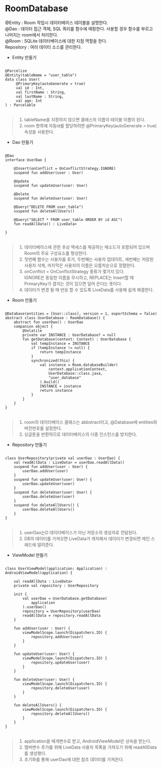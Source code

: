 # RoomDatabase

@Entity : Room 작업시 데이터베이스 테이블을 설명한다.   
@Dao : 데이터 접근 객체, SQL 쿼리를 함수에 매핑한다. 사용할 경우 함수를 부르고 나머지는 room에서 처리한다.   
@Room : SQLite 데이터베이스에 대한 지점 역할을 한다.   
Repository : 여러 데이터 소스를 관리한다.


* Entity 만들기
<pre>
<code>
@Parcelize
@Entity(tableName = "user_table")
data class User(
     @PrimaryKey(autoGenerate = true)
     val id : Int,
     val firstName : String,
     val lastName : String,
     val age: Int
) : Parcelable
</code>
</pre>

> 1. tableName을 지정하지 않으면 클래스의 이름이 테이블 이름이 된다.   
> 2. room 항목에 자동id를 할당하려면 @PrimaryKey(autoGenerate = true) 속성을 사용한다.   


* Dao 만들기
<pre>
<code>
@Dao
interface UserDao {

    @Insert(onConflict = OnConflictStrategy.IGNORE)
    suspend fun addUser(user : User)

    @Update
    suspend fun updateUser(user: User)

    @Delete
    suspend fun deleteUser(user: User)

    @Query("DELETE FROM user_table")
    suspend fun deleteAllUsers()

    @Query("SELECT * FROM user_table ORDER BY id ASC")
    fun readAllData() : LiveData<List<User>>

}
</code>
</pre>

> 1. 데이터베이스에 관한 추상 액세스를 제공하는 메소드가 포함되어 있으며 Room의 주요 구성요소를 형성한다.    
> 2. 첫번째 함수는 사용자를 추가, 두번째는 사용자 업데이트, 세번째는 저장된 사용자 삭제, 마지막은 사용자의 이름은 오름차순으로 정렬한다.   
> 3. onConflict = OnConflictStrategy 종류가 몇가지 있다.   
  IGNORE은 동일한 이름을 무시하고, REPLACE는 Insert할 때 PrimaryKey가 겹치는 것이 있으면 덮어 쓴다는 뜻이다.
> 4. 데이터가 변경 될 때 반응 할 수 있도록 LiveData를 사용해 쉽게 해결한다.


* Room 만들기
<pre>
<code>
@Database(entities = [User::class], version = 1, exportSchema = false)
abstract class UserDatabase : RoomDatabase() {
    abstract fun userDao() : UserDao
    companion object {
        @Volatile
        private var INSTANCE : UserDatabase? = null
        fun getDatabase(context: Context) : UserDatabase {
            val tempInstance = INSTANCE
            if (tempInstance != null) {
                return tempInstance
            }
            synchronized(this) {
                val instance = Room.databaseBuilder(
                    context.applicationContext,
                    UserDatabase::class.java,
                    "user_database"
                ).build()
                INSTANCE = instance
                return instance
            }
        }
    }
}
</code>
</pre>

> 1. room의 데이터베이스 클래스는 abbstract이고, @Database에 entities와 버전번호를 설정한다.   
> 2. 싱글톤을 반환하므로 데이터베이스의 다중 인스턴스를 방지한다.   

* Repository 만들기
<pre>
<code>
class UserRepository(private val userDao : UserDao) {
    val readAllData : LiveData<List<User>> = userDao.readAllData()
    suspend fun addUser(user : User) {
        userDao.addUser(user)
    }
    suspend fun updateUser(user: User) {
        userDao.updateUser(user)
    }
    suspend fun deleteUser(user: User) {
        userDao.deleteUser(user)
    }
    suspend fun deleteAllUsers() {
        userDao.deleteAllUsers()
    }
}
</code>
</pre>

> 1. userDao는D 데이터베이스가 아닌 저장소의 생성자로 전달된다.   
> 2. DB의 데이터를 가져오면 LiveData가 캐치해서 데이터가 변경되면 메인 스레드에 알려준다.   

* ViewModel 만들기
<pre>
<code>
class UserViewModel(application: Application) : AndroidViewModel(application) {

    val readAllData : LiveData<List<User>>
    private val repository : UserRepository

    init {
        val userDao = UserDatabase.getDatabase(
            application
        ).userDao()
        repository = UserRepository(userDao)
        readAllData = repository.readAllData
    }

    fun addUser(user : User) {
        viewModelScope.launch(Dispatchers.IO) {
            repository.addUser(user)
        }
    }

    fun updateUser(user: User) {
        viewModelScope.launch(Dispatchers.IO) {
            repository.updateUser(user)
        }
    }

    fun deleteUser(user: User) {
        viewModelScope.launch(Dispatchers.IO) {
            repository.deleteUser(user)
        }
    }

    fun deleteAllUsers() {
        viewModelScope.launch(Dispatchers.IO) {
            repository.deleteAllUsers()
        }
    }
}
</code>
</pre>

> 1. application을 매개변수로 받고, AndroidViewModel은 상속을 받는다.   
> 2. 멤버변수 추가를 위해 LiveData 사용자 목록을 가져오기 위해 readAllData를 생성했다.   
> 3. 초기화를 통해 userDao에 대한 참조 데이터를 가져온다.   

